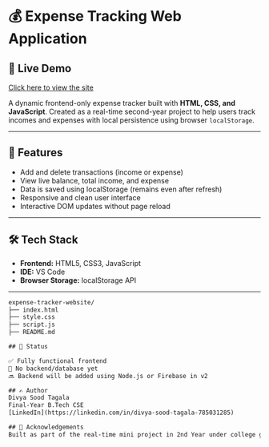 # 💰 Expense Tracking Web Application

## 🔗 Live Demo  
[Click here to view the site](https://divya-git-pixel.github.io/expense-tracker-website/)

A dynamic frontend-only expense tracker built with **HTML, CSS, and JavaScript**. Created as a real-time second-year project to help users track incomes and expenses with local persistence using browser `localStorage`.

---

## 🚀 Features

- Add and delete transactions (income or expense)
- View live balance, total income, and expense
- Data is saved using localStorage (remains even after refresh)
- Responsive and clean user interface
- Interactive DOM updates without page reload

---

## 🛠️ Tech Stack

- **Frontend:** HTML5, CSS3, JavaScript
- **IDE:** VS Code
- **Browser Storage:** localStorage API

---

```html
expense-tracker-website/
├── index.html
├── style.css
├── script.js
├── README.md

## 📍 Status

✅ Fully functional frontend  
🚫 No backend/database yet  
🔜 Backend will be added using Node.js or Firebase in v2

## ✍️ Author
Divya Sood Tagala  
Final-Year B.Tech CSE  
[LinkedIn](https://linkedin.com/in/divya-sood-tagala-785031285)

## 🤝 Acknowledgements
Built as part of the real-time mini project in 2nd Year under college guidance.
